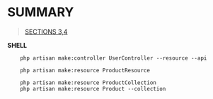 # SUMMARY

> [SECTIONS 3,4](./section_3/readme.md)


**SHELL**
```
    php artisan make:controller UserController --resource --api
    
    php artisan make:resource ProductResource

    php artisan make:resource ProductCollection
    php artisan make:resource Product --collection
```